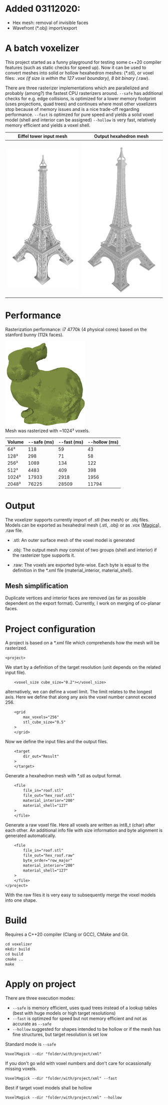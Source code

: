 # Added 03112020:
* Hex mesh: removal of invisible faces 
* Wavefront (*.obj) import/export 

# A batch voxelizer
This project started as a funny playground for testing some c++20 compiler features (such as static checks for speed up). 
Now it can be used to convert meshes into solid or hollow hexahedron meshes: (*.stl), or voxel files: *.vox (if size is within the 127 voxel boundary), 8 bit binary (*.raw). 

There are three rasterizer implementations which are parallelized and probably (among?) the fastest CPU rasterizers around. 
<code>--safe</code> has additional checks for e.g. edge collisions, is optimized for a lower memory footprint (uses projections, quad trees) 
and continues where most other voxelizers stop because of memory issues and is a nice trade-off regarding performance. 
<code>--fast</code> is optimzed for pure speed and yields a solid voxel model (shell and interior can be assigned)
<code>--hollow</code> is very fast, relatively memory efficient and yields a voxel shell.

| Eiffel tower input mesh                                                        | Output hexahedron mesh                                                         |
|--------------------------------------------------------------------------------|--------------------------------------------------------------------------------|
| ![file](https://github.com/3DStuff/ressources/blob/master/eiffel_mesh.png)     | ![file](https://github.com/3DStuff/ressources/blob/master/eiffel_hex_mesh.png) |

# Performance

Rasterization performance: i7 4770k (4 physical cores) based on the stanford bunny (112k faces).

<img src="https://github.com/3DStuff/ressources/blob/master/stanford_1024.png" alt="stanford bunny" width="256"/><br>Mesh was rasterized with ~1024³ voxels.

| Volume	| --safe (ms)	| --fast (ms)	| --hollow (ms) 	|
|-------	|--------	    |--------	    |----------	|
| 64³   	| 118    	    | 59     	    | 43       	|
| 128³  	| 298    	    | 71     	    | 58       	|
| 256³  	| 1089   	    | 134    	    | 122      	|
| 512³  	| 4483   	    | 409       	| 398      	|
| 1024³ 	| 17933  	    | 2918      	| 1956     	|
| 2048³ 	| 76225  	    | 28509     	| 11794    	|

# Output

The voxelizer supports currently import of .stl (hex mesh) or .obj files.
Models can be exported as hexahedral mesh (.stl, .obj) 
or as .vox ([Magica](https://voxel-magic.com/)), .raw file. 

* .stl: An outer surface mesh of the voxel model is generated

* .obj: The output mesh _may_ consist of two groups (shell and interior) if the rasterizer type supports it.

* .raw: The voxels are exported byte-wise. Each byte is equal to the definition in the *.xml file (material_interior, material_shell).

## Mesh simplification

Duplicate vertices and interior faces are removed (as far as possible dependent on the export format).
Currently, I work on merging of co-planar faces.  

# Project configuration

A project is based on a *.xml file which comprehends how the mesh will be rasterized. 

```
<project>
```
We start by a definition of the target resolution (unit depends on the related input file).

```
    <voxel_size cube_size="0.2"></voxel_size>
```

alternatively, we can define a voxel limit. The limit relates to the longest axis.
Here we define that along any axis the voxel number cannot exceed 256.

```
    <grid 
        max_voxels="256"
        stl_cube_size="0.5"
    >
    </grid>
```

Now we define the input files and the output files.

```
    <target
        dir_out="Result"
    >
    </target>
```
Generate a hexahedron mesh with *.stl as output format.
```
    <file 
        file_in="roof.stl"
        file_out="hex_roof.stl"
        material_interior="200"
        material_shell="127"
    >
    </file>
```
Generate a raw voxel file. Here all voxels are written as int8_t (char) after each other.
An additional info file with size information and byte alignment is generated automatically. 

```
    <file 
        file_in="roof.stl"
        file_out="hex_roof.raw"
        byte_order="row_major"
        material_interior="200"
        material_shell="127"
    >
    </file>
</project>
```

With the raw files it is very easy to subsequently merge the voxel models into one shape. 

# Build
Requires a C++20 compiler (Clang or GCC), CMake and Git.
```
cd voxelizer
mkdir build
cd build
cmake ..
make
```

# Apply on project
There are three execution modes:
* <code>--safe</code> is memory efficient, uses quad trees instead of a lookup tables (best with huge models or high target resolutions)
* <code>--fast</code> is optimzed for speed but not memory efficient and not as accurate as <code>--safe</code>
* <code>--hollow</code> suggested for shapes intended to be hollow or if the mesh has fine structures, but target resolution is set low

Standard mode is <code>--safe</code>
```
VoxelMagick --dir "folder/with/project/xml"
```

If you don't go wild with voxel numbers and don't care for ocassionally missing voxels.
```
VoxelMagick --dir "folder/with/project/xml" --fast
```

Best if target voxel models shall be hollow
``` 
VoxelMagick --dir "folder/with/project/xml" --hollow
```


